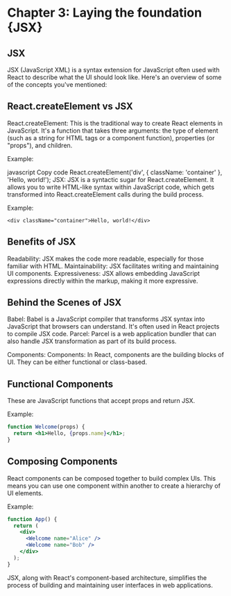 # Chapter 3: Laying the foundation {JSX}

## JSX

JSX (JavaScript XML) is a syntax extension for JavaScript often used with React to describe what the UI should look like. Here's an overview of some of the concepts you've mentioned:

## React.createElement vs JSX

React.createElement: This is the traditional way to create React elements in JavaScript. It's a function that takes three arguments: the type of element (such as a string for HTML tags or a component function), properties (or "props"), and children.

Example:

javascript
Copy code
React.createElement('div', { className: 'container' }, 'Hello, world!');
JSX: JSX is a syntactic sugar for React.createElement. It allows you to write HTML-like syntax within JavaScript code, which gets transformed into React.createElement calls during the build process.

Example:

```JSX
<div className="container">Hello, world!</div>
```

## Benefits of JSX

Readability: JSX makes the code more readable, especially for those familiar with HTML.
Maintainability: JSX facilitates writing and maintaining UI components.
Expressiveness: JSX allows embedding JavaScript expressions directly within the markup, making it more expressive.

## Behind the Scenes of JSX

Babel: Babel is a JavaScript compiler that transforms JSX syntax into JavaScript that browsers can understand. It's often used in React projects to compile JSX code.
Parcel: Parcel is a web application bundler that can also handle JSX transformation as part of its build process.

Components:
Components: In React, components are the building blocks of UI. They can be either functional or class-based.

## Functional Components

These are JavaScript functions that accept props and return JSX.

Example:

```jsx
function Welcome(props) {
  return <h1>Hello, {props.name}</h1>;
}
```

## Composing Components

React components can be composed together to build complex UIs. This means you can use one component within another to create a hierarchy of UI elements.

Example:

```jsx
function App() {
  return (
    <div>
      <Welcome name="Alice" />
      <Welcome name="Bob" />
    </div>
  );
}
```

JSX, along with React's component-based architecture, simplifies the process of building and maintaining user interfaces in web applications.
